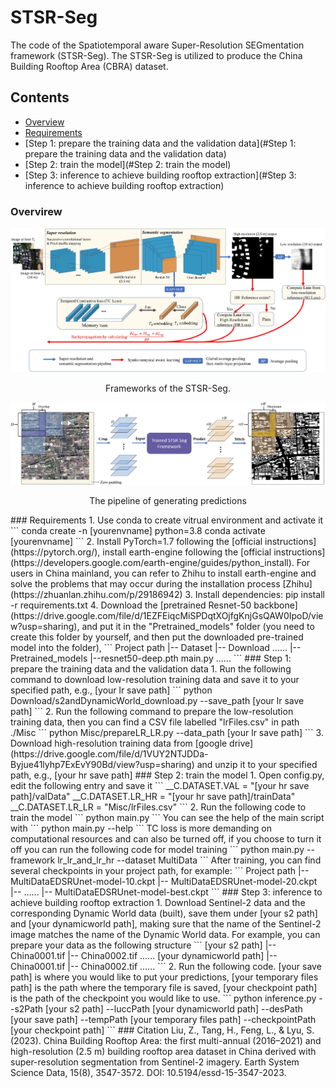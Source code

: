 # STSR-Seg

The code of the Spatiotemporal aware Super-Resolution SEGmentation framework (STSR-Seg). The STSR-Seg is utilized to produce the China Building Rooftop Area (CBRA) dataset. 
## Contents
- [Overview](#Overview)
- [Requirements](#Requirements)
- [Step 1: prepare the training data and the validation data](#Step 1: prepare the training data and the validation data)
- [Step 2: train the model](#Step 2: train the model)
- [Step 3: inference to achieve building rooftop extraction](#Step 3: inference to achieve building rooftop extraction)
### Overvirew
<div align="center">
<img src="Images/Figure 6.jpg" width="700px"/>
<p> Frameworks of the STSR-Seg.</p>
</div>
<div align="center">
<img src="Images/Figure 7.jpg" width="700px"/>
<p> The pipeline of generating predictions</p>
</div>
### Requirements
1. Use conda to create vitrual environment and activate it
```
conda create -n [yourenvname] python=3.8
conda activate [yourenvname] 
```
2. Install PyTorch=1.7 following the [official instructions](https://pytorch.org/), install earth-engine following the [official instructions](https://developers.google.com/earth-engine/guides/python_install). For users in China mainland, you can refer to Zhihu to install earth-engine and solve the problems that may occur during the installation process [Zhihu](https://zhuanlan.zhihu.com/p/29186942)
3. Install dependencies: pip install -r requirements.txt
4. Download the [pretrained Resnet-50 backbone](https://drive.google.com/file/d/1EZFEiqcMiSPDqtXOjfgKnjGsQAW0IpoD/view?usp=sharing), and put it in the "Pretrained_models" folder (you need to create this folder by yourself, and then put the downloaded pre-trained model into the folder),  
```
Project path
  |-- Dataset
  |-- Download
      ......
  |-- Pretrained_models
      |--resnet50-deep.pth
  main.py
  ......
```
### Step 1: prepare the training data and the validation data
1. Run the following command to download low-resolution training data and save it to your specified path, e.g., [your lr save path]
```
python Download/s2andDynamicWorld_download.py --save_path [your lr save path]
```
2. Run the following command to prepare the low-resolution training data, then you can find a CSV file labelled "lrFiles.csv" in path ./Misc
```
python Misc/prepareLR_LR.py --data_path [your lr save path]
```
3. Download high-resolution training data from [google drive](https://drive.google.com/file/d/1VUY2NTJDDa-Byjue41lyhp7ExEvY90Bd/view?usp=sharing) and unzip it to your specified path, e.g., [your hr save path]
### Step 2: train the model
1. Open config.py, edit the following entry and save it
```
__C.DATASET.VAL = "[your hr save path]/valData"
__C.DATASET.LR_HR = "[your hr save path]/trainData"
__C.DATASET.LR_LR = "Misc/lrFiles.csv"
```
2. Run the following code to train the model
```
python main.py
```
You can see the help of the main script with
```
python main.py --help
```
TC loss is more demanding on computational resources and can also be turned off, if you choose to turn it off you can run the following code for model training
```
python main.py --framework lr_lr_and_lr_hr --dataset MultiData
```
After training, you can find several checkpoints in your project path, for example:
```
Project path
  |-- MultiDataEDSRUnet-model-10.ckpt
  |-- MultiDataEDSRUnet-model-20.ckpt
  |-- ......
  |-- MultiDataEDSRUnet-model-best.ckpt
```
### Step 3: inference to achieve building rooftop extraction
1. Download Sentinel-2 data and the corresponding Dynamic World data (built), save them under [your s2 path] and [your dynamicworld path], making sure that the name of the Sentinel-2 image matches the name of the Dynamic World data. For example, you can prepare your data as the following structure
```
[your s2 path]
    |-- China0001.tif
    |-- China0002.tif
    ......
[your dynamicworld path]
    |-- China0001.tif
    |-- China0002.tif
    ......
```
2. Run the following code. [your save path] is where you would like to put your predictions, [your temporary files path] is the path where the temporary file is saved, [your checkpoint path] is the path of the checkpoint you would like to use.
```
python inference.py --s2Path [your s2 path] --luccPath [your dynamicworld path] --desPath [your save path] --tempPath [your temporary files path] --checkpointPath [your checkpoint path]
```
### Citation
Liu, Z., Tang, H., Feng, L., & Lyu, S. (2023). China Building Rooftop Area: the first multi-annual (2016–2021) and high-resolution (2.5 m) building rooftop area dataset in China derived with super-resolution segmentation from Sentinel-2 imagery. Earth System Science Data, 15(8), 3547-3572. DOI: 10.5194/essd-15-3547-2023.


